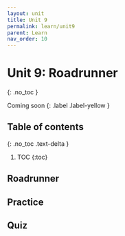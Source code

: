 ```yaml
---
layout: unit
title: Unit 9
permalink: learn/unit9
parent: Learn
nav_order: 10
---
```


# Unit 9: Roadrunner
{: .no_toc }

Coming soon
{: .label .label-yellow }

## Table of contents
{: .no_toc .text-delta }

1. TOC
{:toc}

## Roadrunner

## Practice

## Quiz
